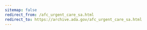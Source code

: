 ```yaml
---
sitemap: false 
redirect_from: /afc_urgent_care_sa.html 
redirect_to: https://archive.ada.gov/afc_urgent_care_sa.html 
---
```

